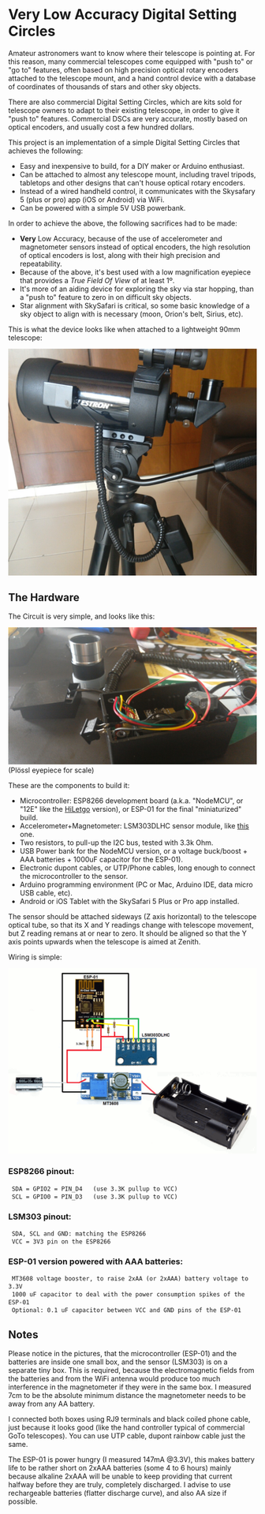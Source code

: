 # Very Low Accuracy Digital Setting Circles

Amateur astronomers want to know where their telescope is pointing at. For this reason, many commercial telescopes come equipped with "push to" or "go to" features, often based on high precision optical rotary encoders attached to the telescope mount, and a hand control device with a database of coordinates of thousands of stars and other sky objects.

There are also commercial Digital Setting Circles, which are kits sold for telescope owners to adapt to their existing telescope, in order to give it "push to" features. Commercial DSCs are very accurate, mostly based on optical encoders, and usually cost a few hundred dollars.

This project is an implementation of a simple Digital Setting Circles that achieves the following:
* Easy and inexpensive to build, for a DIY maker or Arduino enthusiast.
* Can be attached to almost any telescope mount, including travel tripods, tabletops and other designs that can't house optical rotary encoders.
* Instead of a wired handheld control, it communicates with the Skysafary 5 (plus or pro) app (iOS or Android) via WiFi.
* Can be powered with a simple 5V USB powerbank.

In order to achieve the above, the following sacrifices had to be made:
* **Very** Low Accuracy, because of the use of accelerometer and magnetometer sensors instead of optical encoders, the high resolution of optical encoders is lost, along with their high precision and repeatability.
* Because of the above, it's best used with a low magnification eyepiece that provides a *True Field Of View* of at least 1º.
* It's more of an aiding device for exploring the sky via star hopping, than a "push to" feature to zero in on difficult sky objects.
* Star alignment with SkySafari is critical, so some basic knowledge of a sky object to align with is necessary (moon, Orion's belt, Sirius, etc).

This is what the device looks like when attached to a lightweight 90mm telescope:

![alt text](https://raw.githubusercontent.com/vlaate/vladsc/master/IMG_20170522_072847.jpg "Finished look")


## The Hardware

The Circuit is very simple, and looks like this:

![alt text](https://raw.githubusercontent.com/vlaate/vladsc/master/IMG_20170522_073117.jpg "Inside")
(Plössl eyepiece for scale)

These are the components to build it:
* Microcontroller: ESP8266 development board (a.k.a. "NodeMCU", or "12E" like the [HiLetgo](https://www.amazon.com/gp/product/B010O1G1ES) version), or ESP-01 for the final "miniaturized" build.
* Accelerometer+Magnetometer: LSM303DLHC sensor module, like [this](https://www.aliexpress.com/item/1-pcs-GY-511-LSM303DLHC-Module-E-Compass-3-Axis-Accelerometer-3-Axis-Magnetometer-Module-Sensor/1956617486.html) one.
* Two resistors, to pull-up the I2C bus, tested with 3.3k Ohm.
* USB Power bank for the NodeMCU version, or a voltage buck/boost + AAA batteries + 1000uF capacitor for the ESP-01).
* Electronic dupont cables, or UTP/Phone cables, long enough to connect the microcontroller to the sensor.
* Arduino programming environment (PC or Mac, Arduino IDE, data micro USB cable, etc).
* Android or iOS Tablet with the SkySafari 5 Plus or Pro app installed.

The sensor should be attached sideways (Z axis horizontal) to the telescope optical tube, so that its X and Y readings change with telescope movement, but Z reading remans at or near to zero. It should be aligned so that the Y axis points upwards when the telescope is aimed at Zenith.

Wiring is simple:

![alt text](https://raw.githubusercontent.com/vlaate/vladsc/master/vlaDSC-schematic.png "Schematic")

### ESP8266 pinout:
     SDA = GPIO2 = PIN_D4   (use 3.3K pullup to VCC)
     SCL = GPIO0 = PIN_D3   (use 3.3K pullup to VCC)

### LSM303 pinout:
     SDA, SCL and GND: matching the ESP8266
     VCC = 3V3 pin on the ESP8266

### ESP-01 version powered with AAA batteries:
```
 MT3608 voltage booster, to raise 2xAA (or 2xAAA) battery voltage to 3.3V 
 1000 uF capacitor to deal with the power consumption spikes of the ESP-01
 Optional: 0.1 uF capacitor between VCC and GND pins of the ESP-01
 ```

## Notes

Please notice in the pictures, that the microcontroller (ESP-01) and the batteries are inside one small box, and the sensor (LSM303) is on a separate tiny box. This is required, because the electromagnetic fields from the batteries and from the WiFi antenna would produce too much interference in the magnetometer if they were in the same box. I measured 7cm to be the absolute minimum distance the magnetometer needs to be away from any AA battery.

I connected both boxes using RJ9 terminals and black coiled phone cable, just because it looks good (like the hand controller typical of commercial GoTo telescopes). You can use UTP cable, dupont rainbow cable just the same.

The ESP-01 is power hungry (I measured 147mA @3.3V), this makes battery life to be rather short on 2xAAA batteries (some 4 to 6 hours) mainly because alkaline 2xAAA will be unable to keep providing that current halfway before they are truly, completely discharged. I advise to use rechargeable batteries (flatter discharge curve), and also AA size if possible.
